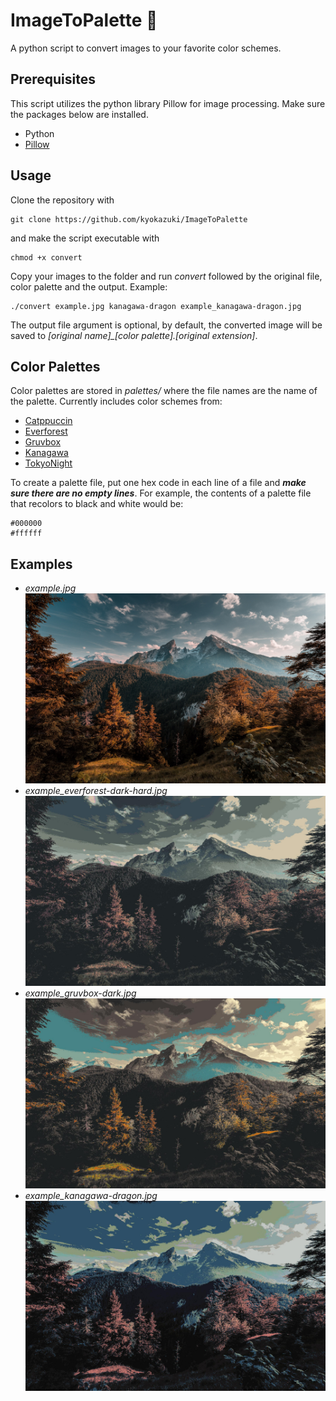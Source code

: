 # ImageToPalette :art:
A python script to convert images to your favorite color schemes.

## Prerequisites
This script utilizes the python library Pillow for image processing. Make sure the packages below are installed.
- Python
- [Pillow](https://python-pillow.org/)

## Usage
Clone the repository with
```
git clone https://github.com/kyokazuki/ImageToPalette
```
and make the script executable with
```
chmod +x convert
```
Copy your images to the folder and run *convert* followed by the original file, color palette and the output. Example: 
```
./convert example.jpg kanagawa-dragon example_kanagawa-dragon.jpg
```
The output file argument is optional, by default, the converted image will be saved to *[original name]_[color palette].[original extension]*.

## Color Palettes
Color palettes are stored in *palettes/* where the file names are the name of the palette. Currently includes color schemes from:
- [Catppuccin](https://github.com/catppuccin/catppuccin)
- [Everforest](https://github.com/sainnhe/everforest)
- [Gruvbox](https://github.com/morhetz/gruvbox)
- [Kanagawa](https://github.com/rebelot/kanagawa.nvim)
- [TokyoNight](https://github.com/folke/tokyonight.nvim)

To create a palette file, put one hex code in each line of a file and ***make sure there are no empty lines***. For example, the contents of a palette file that recolors to black and white would be:
```
#000000
#ffffff
```

## Examples
- *example.jpg*
![example.jpg](/example.jpg)
- *example_everforest-dark-hard.jpg*
![example_everforest-dark-hard.jpg](/example_everforest-dark-hard.jpg)
- *example_gruvbox-dark.jpg*
![example_gruvbox-dark.jpg](/example_gruvbox-dark.jpg)
- *example_kanagawa-dragon.jpg*
![example_kanagawa-dragon.jpg](/example_kanagawa-dragon.jpg)
